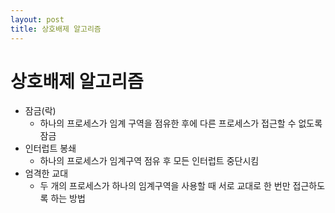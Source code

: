 ```yaml
---
layout: post
title: 상호배제 알고리즘
---
```


# 상호배제 알고리즘

* 잠금(락)
  * 하나의 프로세스가 임계 구역을 점유한 후에 다른 프로세스가 접근할 수 없도록 잠금
* 인터럽트 봉쇄
  * 하나의 프로세스가 임계구역 점유 후 모든 인터럽트 중단시킴
* 엄격한 교대
  * 두 개의 프로세스가 하나의 임계구역을 사용할 때 서로 교대로 한 번만 접근하도록 하는 방법